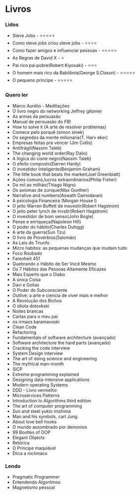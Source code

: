 # Livros


### Lidos
- Steve Jobs - ⭐️⭐️⭐️⭐️⭐️
- Como steve jobs criou steve jobs - ⭐️⭐️⭐️⭐️
- Como fazer amigos e influenciar pessoas - ⭐️⭐️⭐️⭐️⭐️
- As Regras de David X - ⭐️
- Pai rico pai pobre(Robert Kiyosaki) - ⭐️⭐️⭐️
- O homem mais rico da Babilônia(George S.Clason) - ⭐️⭐️⭐️⭐️⭐️
- O pequeno principe - ⭐️⭐️⭐️⭐️⭐️

 
### Quero ler
- Marco Aurélio - Meditações 
- O livro negro do networking Jeffrey gitomer
- As armas da persuasão 
- Manual de persuasão do FBI 
- How to solve it (A arte de resolver problemas) 
- Comece pelo porquê (simon sinek)
- Os segredos da mente milionaria(T. Harv eker)
- Empresas feitas pra vencer (Jim Collis)
- Antifrágil(Nassim Taleb)
- The changing world order(Ray Dalio)
- A lógica do cisne negro(Nassim Taleb)
- O efeito composto(Darren Hardy)
- O investidor Inteligente(Benjamim Graham)
- The litlle book that beats the market(Joel Greenblatt)
- Ações comuns,lucros extraordinários(Philip Fisher)
- Do mil ao milhão(Thiago Nigro)
- Os axiomas de zurique(Max Gunther)
- Narrative and numbers(Aswath Damodaran)
- A psicologia Financeira (Morgan House l)
- O jeito Warren Buffett de insvestir(Robert Hagstrom)
- O jeito peter lynch de invstir(Robert Hagstrom)
-  O investidor de bom senso(John Bogle)
-  Pense e enriqueça(Napoleon Hill)
- O poder do hábito(Charles Duhigg)
- A arte da guerra(Sun Tzu)
- O livro de Provérbios(Salomão)
- As Leis do Triunfo 
-  Micro habitos: as pequenas mudanças que mudam tudo 
-  Foco Roubado
-  Farenheit 451
-  Quebrando o Hábito de Ser Você Mesmo
-  Os 7 Hábitos das Pessoas Altamente Eficazes 
-  Mais Esperto que o Diabo 
-  A única Coisa
-  Davi e Golias
-  O Poder do Subconsciente 
-  Outlive: a arte e ciencia de viver mais e melhor
-  A Revolução dos Bichos
- O idiota dotovkski
- Noites brancas
- Cartas para o meu pai
- os irmaos karamavoski 
- Clean Code 
- Refactoring
- Fundamentals of software architecture (avançado)
- Software architecture the hard parts (avançado)
- Cracking the code interview
- System Design interview
- The art of doing science and engineering
- The mythical man-month
- SICP 
- Extreme programming explained
- Designing data-intensive applications 
- Modern operating Systems
- DDD - Livro vermelho
- Microservices Patterns
- Introduction to Algorithms third edition
- The art of computer programming
- Sun and steel yukio mishima
- Man and his symbols, carl Jung 
- About love bell hooks 
- O mundo assombrado por demonios 
- 99 Bootles of OOP
- Elegant Objects
- Retórica
- O Principe maquiável 
- Ética a nicômaco



### Lendo 

- Pragmatic Programmer
- Entendendo Algoritmos
- Magnetismo pessoal 
